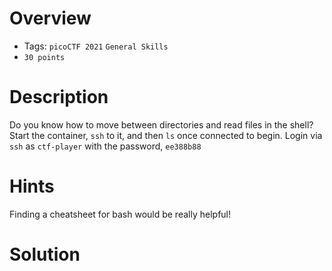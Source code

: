 # Overview
- Tags: `picoCTF 2021` `General Skills`
- `30 points`

# Description
Do you know how to move between directories and read files in the shell?   
Start the container, `ssh` to it, and then `ls` once connected to begin. Login via `ssh` as `ctf-player` with the password, `ee388b88`

# Hints
Finding a cheatsheet for bash would be really helpful!

# Solution
